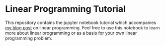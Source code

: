 # Linear Programming Tutorial

This repository contains the jupyter notebook tutorial which accompanies [my blog post](https://paulminogue.com/) on linear programming. Feel free to use this notebook to learn more about linear programming or as a basis for your own linear programming problem.
